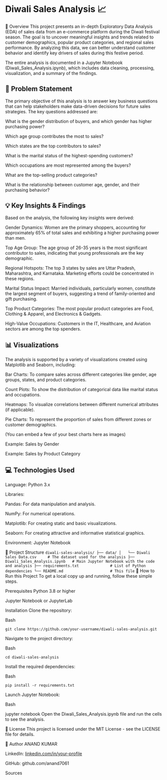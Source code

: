 # Diwali Sales Analysis 📈
📝 Overview
This project presents an in-depth Exploratory Data Analysis (EDA) of sales data from an e-commerce platform during the Diwali festival season. The goal is to uncover meaningful insights and trends related to customer demographics, popular product categories, and regional sales performance. By analyzing this data, we can better understand customer behavior and identify key drivers of sales during this festive period.

The entire analysis is documented in a Jupyter Notebook (Diwali_Sales_Analysis.ipynb), which includes data cleaning, processing, visualization, and a summary of the findings.

## 🎯 Problem Statement
The primary objective of this analysis is to answer key business questions that can help stakeholders make data-driven decisions for future sales strategies. The key questions addressed are:

What is the gender distribution of buyers, and which gender has higher purchasing power?

Which age group contributes the most to sales?

Which states are the top contributors to sales?

What is the marital status of the highest-spending customers?

Which occupations are most represented among the buyers?

What are the top-selling product categories?

What is the relationship between customer age, gender, and their purchasing behavior?

## 💡 Key Insights & Findings
Based on the analysis, the following key insights were derived:

Gender Dynamics: Women are the primary shoppers, accounting for approximately 65% of total sales and exhibiting a higher purchasing power than men.

Top Age Group: The age group of 26-35 years is the most significant contributor to sales, indicating that young professionals are the key demographic.

Regional Hotspots: The top 3 states by sales are Uttar Pradesh, Maharashtra, and Karnataka. Marketing efforts could be concentrated in these regions.

Marital Status Impact: Married individuals, particularly women, constitute the largest segment of buyers, suggesting a trend of family-oriented and gift purchasing.

Top Product Categories: The most popular product categories are Food, Clothing & Apparel, and Electronics & Gadgets.

High-Value Occupations: Customers in the IT, Healthcare, and Aviation sectors are among the top spenders.

## 📊 Visualizations
The analysis is supported by a variety of visualizations created using Matplotlib and Seaborn, including:

Bar Charts: To compare sales across different categories like gender, age groups, states, and product categories.

Count Plots: To show the distribution of categorical data like marital status and occupations.

Heatmaps: To visualize correlations between different numerical attributes (if applicable).

Pie Charts: To represent the proportion of sales from different zones or customer demographics.

(You can embed a few of your best charts here as images)

Example: Sales by Gender

Example: Sales by Product Category

## 💻 Technologies Used
Language: Python 3.x

Libraries:

Pandas: For data manipulation and analysis.

NumPy: For numerical operations.

Matplotlib: For creating static and basic visualizations.

Seaborn: For creating attractive and informative statistical graphics.

Environment: Jupyter Notebook

📁 Project Structure
        ```diwali-sales-analysis/
        ├── data/
        │   └── Diwali Sales Data.csv     # The dataset used for the analysis
        ├── Diwali_Sales_Analysis.ipynb   # Main Jupyter Notebook with the code and analysis
        ├── requirements.txt              # List of Python dependencies
        └── README.md                     # This file```
🚀 How to Run this Project
To get a local copy up and running, follow these simple steps.

Prerequisites
Python 3.8 or higher

Jupyter Notebook or JupyterLab

Installation
Clone the repository:

  Bash
  
    git clone https://github.com/your-username/diwali-sales-analysis.git
  Navigate to the project directory:

  Bash
    
    cd diwali-sales-analysis
  Install the required dependencies:

  Bash
  
    pip install -r requirements.txt
  Launch Jupyter Notebook:

Bash

jupyter notebook
Open the Diwali_Sales_Analysis.ipynb file and run the cells to see the analysis.

📄 License
This project is licensed under the MIT License - see the LICENSE file for details.

👤 Author
ANAND KUMAR

LinkedIn: [linkedin.com/in/your-profile](https://www.linkedin.com/in/anand-kumar-724472255/)

GitHub: github.com/anand7061


Sources







